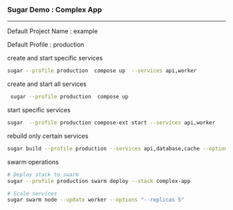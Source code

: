 ### Sugar Demo : Complex App

---

Default Project Name : example 

Default Profile : production


create and start specific services
```bash
sugar --profile production  compose up  --services api,worker 
```
create and start all services
```bash
 sugar --profile production  compose up  
```
start specific services

```bash
sugar  --profile production compose-ext start --services api,worker
```

rebuild only certain services
```bash
sugar build --profile production --services api,database,cache --options "--no-cache"
```

swarm operations

```bash
# Deploy stack to swarm
sugar --profile production swarm deploy --stack complex-app 

# Scale services
sugar swarm node --update worker --options "--replicas 5"
```